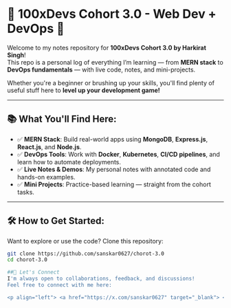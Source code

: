# 🚀 100xDevs Cohort 3.0 - Web Dev + DevOps 🚀

Welcome to my notes repository for **100xDevs Cohort 3.0 by Harkirat Singh**!  
This repo is a personal log of everything I’m learning — from **MERN stack** to **DevOps fundamentals** — with live code, notes, and mini-projects.

Whether you're a beginner or brushing up your skills, you'll find plenty of useful stuff here to **level up your development game!**

---

## 📚 What You'll Find Here:

- ✅ **MERN Stack**: Build real-world apps using **MongoDB**, **Express.js**, **React.js**, and **Node.js**.
- ✅ **DevOps Tools**: Work with **Docker**, **Kubernetes**, **CI/CD pipelines**, and learn how to automate deployments.
- ✅ **Live Notes & Demos**: My personal notes with annotated code and hands-on examples.
- ✅ **Mini Projects**: Practice-based learning — straight from the cohort tasks.

---

## 🛠 How to Get Started:

Want to explore or use the code? Clone this repository:

```bash
git clone https://github.com/sanskar0627/chorot-3.0
cd chorot-3.0

##🤝 Let's Connect
I'm always open to collaborations, feedback, and discussions!
Feel free to connect with me here:

<p align="left"> <a href="https://x.com/sanskar0627" target="_blank"> <img src="https://img.shields.io/badge/Twitter-1DA1F2?style=for-the-badge&logo=twitter&logoColor=white" /> </a> <a href="https://www.linkedin.com/in/sanskar2003/" target="_blank"> <img src="https://img.shields.io/badge/LinkedIn-0077B5?style=for-the-badge&logo=linkedin&logoColor=white" /> </a> </p>
